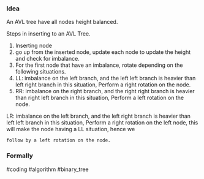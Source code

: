 ### Idea
An AVL tree have all nodes height balanced. 

Steps in inserting to an AVL Tree. 
1. Inserting node
2. go up from the inserted node, update each node to update the height and check for imbalance. 
3. For the first node that have an imbalance, rotate depending on the following situations. 
4. LL: imbalance on the left branch, and the left left branch is heavier than left right branch
   in this situation, Perform a right rotation on the node. 
5. RR: imbalance on the right branch, and the right right branch is heavier than right left branch
   in this situation, Perform a left rotation on the node. 
   

LR: imbalance on the left branch, and the left right branch is heavier than left left branch
   in this situation, Perform a right  rotation on the left node, this will make  the node having a LL situation, hence we 
   
	follow by a left rotation on the node. 



### Formally

#coding #algorithm #binary_tree  




